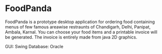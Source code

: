 # FoodPanda

FoodPanda is a prototype desktop application for ordering food containing menus of few famous areawise restraunts of Chandigarh, Delhi, Panipat, Ambala, Karnal. You can choose your food items and a printable invoice will be generated. The invoice is entirely made from java 2D graphics. 

GUI: Swing
Database: Oracle
